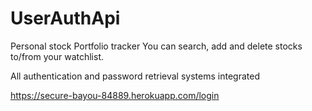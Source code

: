 # UserAuthApi

Personal stock Portfolio tracker
You can search, add and delete stocks to/from your watchlist.

All authentication and password retrieval systems integrated


https://secure-bayou-84889.herokuapp.com/login
